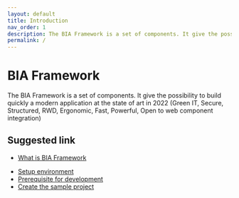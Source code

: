 ```yaml
---
layout: default
title: Introduction
nav_order: 1
description: The BIA Framework is a set of components. It give the possibility to build quickly a modern application at the state of art in 2021 (Green IT, Secure, Structured, RWD, Ergonomic, Fast, Powerful, Open to web component integration)
permalink: /
---
```


# BIA Framework

The BIA Framework is a set of components. It give the possibility to build quickly a modern application at the state of art in 2022 (Green IT, Secure, Structured, RWD, Ergonomic, Fast, Powerful, Open to web component integration)

## Suggested link
* [What is BIA Framework](./docs/10-GettingStarted/10-What_is_BIA_Framework/What_is_BIA_Framework.md)
<!-- * [The live demo](https://biateam.github.io/BIADemo/) -->
* [Setup environment](./docs/10-GettingStarted/20-SetupEnvironment/SetupEnvironment.md)
* [Prerequisite for development](./docs/10-GettingStarted/30-TryIt/10-Prerequisite.md)
* [Create the sample project](./docs/30-DeveloperGuide/10-Start/10-CreateANewProject.md)